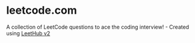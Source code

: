 # leetcode.com
A collection of LeetCode questions to ace the coding interview! - Created using [LeetHub v2](https://github.com/arunbhardwaj/LeetHub-2.0)
